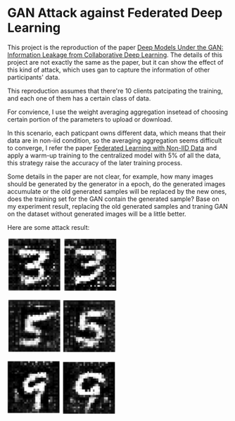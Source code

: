 # GAN Attack against Federated Deep Learning

This project is the reproduction of the paper [Deep Models Under the GAN: Information Leakage from Collaborative Deep Learning](https://arxiv.org/pdf/1702.07464.pdf). The details of this project are not exactly the same as the paper, but it can show the effect of this kind of attack, which uses gan to capture the information of other participants' data.

This reproduction assumes that there're 10 clients patcipating the training, and each one of them has a certain class of data.

For convience, I use the weight averaging aggregation insetead of choosing certain portion of the parameters to upload or download.

In this scenario, each paticpant owns different data, which means that their data are in non-iid condition, so the averaging aggregation seems difficult to converge, I refer the paper [Federated Learning with Non-IID Data](https://arxiv.org/pdf/1806.00582.pdf) and apply a warm-up training to the centralized model with 5% of all the data, this strategy raise the accuracy of the later training process.

Some details in the paper are not clear, for example, how many images should be generated by the generator in a epoch, do the generated images accumulate or the old generated samples will be replaced by the new ones, does the training set for the GAN contain the generated sample? Base on my experiment result, replacing the old generated samples and traning GAN on the dataset without generated images will be a little better.

Here are some attack result:

![3_1](https://github.com/Jaskiee/GAN-Attack-against-Federated-Deep-Learning/blob/master/result/3_1.png) ![3_2](https://github.com/Jaskiee/GAN-Attack-against-Federated-Deep-Learning/blob/master/result/3_2.png)

![5_1](https://github.com/Jaskiee/GAN-Attack-against-Federated-Deep-Learning/blob/master/result/5_1.png) ![5_2](https://github.com/Jaskiee/GAN-Attack-against-Federated-Deep-Learning/blob/master/result/5_2.png)

![9_1](https://github.com/Jaskiee/GAN-Attack-against-Federated-Deep-Learning/blob/master/result/9_1.png) ![9_2](https://github.com/Jaskiee/GAN-Attack-against-Federated-Deep-Learning/blob/master/result/9_2.png)
